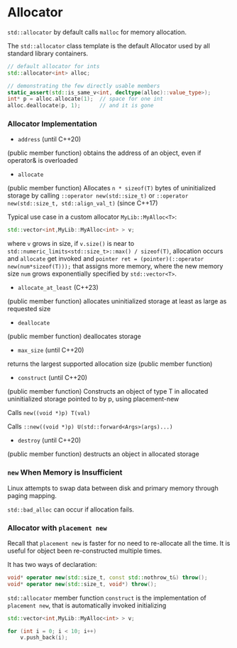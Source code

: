 # Allocator

`std::allocator` by default calls `malloc` for memory allocation.

The `std::allocator` class template is the default Allocator used by all standard library containers.

```cpp
// default allocator for ints
std::allocator<int> alloc;

// demonstrating the few directly usable members
static_assert(std::is_same_v<int, decltype(alloc)::value_type>);
int* p = alloc.allocate(1);  // space for one int
alloc.deallocate(p, 1);      // and it is gone
```

### Allocator Implementation

* `address` (until C++20)

(public member function) obtains the address of an object, even if operator& is overloaded

* `allocate`
 
(public member function) Allocates `n * sizeof(T)` bytes of uninitialized storage by calling `::operator new(std::size_t)` or `::operator new(std::size_t, std::align_val_t)` (since C++17)

Typical use case in a custom allocator `MyLib::MyAlloc<T>`:
```cpp
std::vector<int,MyLib::MyAlloc<int> > v;
```
where `v` grows in size, if `v.size()` is near to `std::numeric_limits<std::size_t>::max() / sizeof(T)`, allocation occurs and `allocate` get invoked 
and `pointer ret = (pointer)(::operator new(num*sizeof(T)));` that assigns more memory, where the new memory size `num` grows exponentially specified by `std::vector<T>`.

* `allocate_at_least` (C++23)
 
(public member function) allocates uninitialized storage at least as large as requested size

* `deallocate`
 
(public member function) deallocates storage

* `max_size` (until C++20)
 
returns the largest supported allocation size
(public member function)

* `construct` (until C++20)
 
(public member function) Constructs an object of type T in allocated uninitialized storage pointed to by p, using placement-new

Calls `new((void *)p) T(val)`

Calls `::new((void *)p) U(std::forward<Args>(args)...)`

* `destroy` (until C++20)
 
(public member function) destructs an object in allocated storage

### `new` When Memory is Insufficient

Linux attempts to swap data between disk and primary memory through paging mapping.

`std::bad_alloc` can occur if allocation fails.

### Allocator with `placement new`

Recall that `placement new` is faster for no need to re-allocate all the time. It is useful for object been re-constructed multiple times.

It has two ways of declaration:
```cpp
void* operator new(std::size_t, const std::nothrow_t&) throw();
void* operator new(std::size_t, void*) throw();
```

`std::allocator` member function `construct` is the implementation of `placement new`, that is automatically invoked initializing 
```cpp
std::vector<int,MyLib::MyAlloc<int> > v;

for (int i = 0; i < 10; i++)
    v.push_back(i);
```
